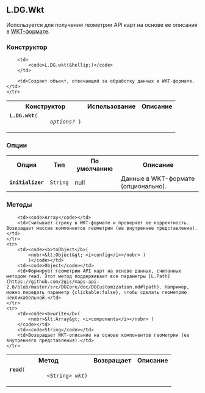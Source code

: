 ## L.DG.Wkt

Используется для получения геометрии API карт на основе ее описания в [WKT-формате](http://en.wikipedia.org/wiki/Well-known_text).

### Конструктор

<table>
    <tr>
        <th>Конструктор</th>
        <th>Использование</th>
        <th>Описание</th>
    </tr>
    <tr>
        <td><code><b>L.DG.wkt</b>(
            <nobr> <i>options?</i> )</nobr>
        </code></td>

        <td>
            <code>L.DG.wkt(&hellip;)</code>
        </td>

        <td>Создает объект, отвечающий за обработку данных в WKT-формате.</td>
    </tr>
</table>

### Опции

<table>
    <tr>
        <th>Опция</th>
        <th>Тип</th>
        <th>По умолчанию</th>
        <th>Описание</th>
    </tr>
    <tr>
        <td><code><b>initializer</b></code></td>
        <td><code>String</code></td>
        <td>null</td>
        <td>Данные в WKT-формате (опционально).</td>
    </tr>
</table>

### Методы

<table>
    <tr>
        <th>Метод</th>
        <th>Возвращает</th>
        <th>Описание</th>
    </tr>
    <tr>
        <td><code><b>read</b>(
            <nobr>&lt;String&gt; <i>wkt</i>)</nobr>
        </code></td>

        <td><code>Array</code></td>
        <td>Считывает строку в WKT-формате и проверяет ее корректность. Возвращает массив компонентов геометрии (ее внутреннее представление).</td>
    </tr>
    <tr>
        <td><code><b>toObject</b>(
            <nobr>&lt;Object&gt; <i>config</i></nobr> )
            )</code></td>
        <td><code>Object</code></td>
        <td>Формирует геометрию API карт на основе данных, считанных методом read. Этот метод поддерживает все параметры [L.Path](https://github.com/2gis/maps-api-2.0/blob/master/src/DGCore/doc/DGCustomization.md#lpath). Например, можно передать параметр {clickable:false}, чтобы сделать геометрию некликабельной.</td>
    </tr>
    <tr>
        <td><code><b>write</b>(
            <nobr>&lt;Array&gt; <i>components</i></nobr> )
        </code></td>
        <td><code>String</code></td>
        <td>Возвращает WKT-описание на основе компонентов геометрии (ее внутреннего представления).</td>
    </tr>
</table>
